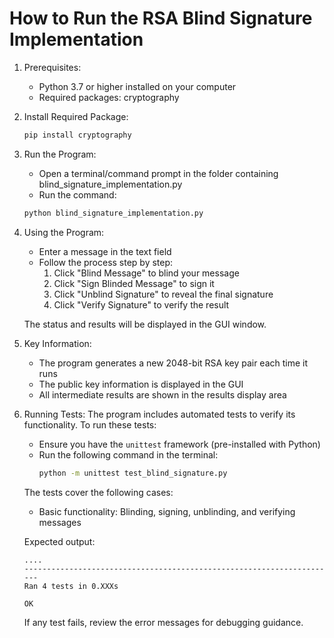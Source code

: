 # How to Run the RSA Blind Signature Implementation

1. Prerequisites:
   - Python 3.7 or higher installed on your computer
   - Required packages: cryptography
   
2. Install Required Package:
   ```bash
   pip install cryptography
   ```

3. Run the Program:
   - Open a terminal/command prompt in the folder containing blind_signature_implementation.py
   - Run the command:
   ```bash
   python blind_signature_implementation.py
   ```

4. Using the Program:
   - Enter a message in the text field
   - Follow the process step by step:
     1. Click "Blind Message" to blind your message
     2. Click "Sign Blinded Message" to sign it
     3. Click "Unblind Signature" to reveal the final signature
     4. Click "Verify Signature" to verify the result
   
   The status and results will be displayed in the GUI window.

5. Key Information:
   - The program generates a new 2048-bit RSA key pair each time it runs
   - The public key information is displayed in the GUI
   - All intermediate results are shown in the results display area

6. Running Tests:
   The program includes automated tests to verify its functionality. To run these tests:
   
   - Ensure you have the `unittest` framework (pre-installed with Python)
   - Run the following command in the terminal:
     ```bash
     python -m unittest test_blind_signature.py
     ```
   
   The tests cover the following cases:
   - Basic functionality: Blinding, signing, unblinding, and verifying messages
   
   Expected output:
   ```
   ....
   ----------------------------------------------------------------------
   Ran 4 tests in 0.XXXs

   OK
   ```

   If any test fails, review the error messages for debugging guidance.
